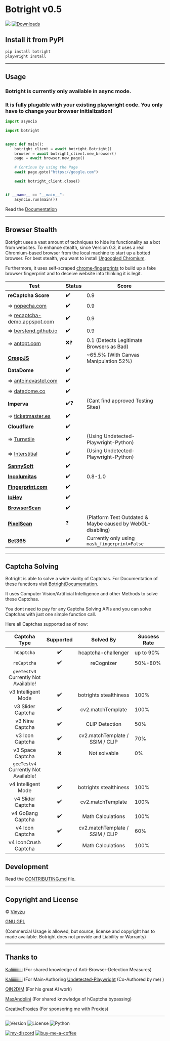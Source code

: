 # Botright v0.5
[![](https://img.shields.io/pypi/v/botright.svg?color=1182C3)](https://pypi.org/project/selenium-driverless/)
[![Downloads](https://static.pepy.tech/badge/botright)](https://pepy.tech/project/botright)

## Install it from PyPI

```bash
pip install botright
playwright install
```

---

## Usage

### Botright is currently only available in async mode.
### It is fully plugable with your existing playwright code. You only have to change your browser initialization!

```py
import asyncio

import botright


async def main():
    botright_client = await botright.Botright()
    browser = await botright_client.new_browser()
    page = await browser.new_page()

    # Continue by using the Page
    await page.goto("https://google.com")

    await botright_client.close()


if __name__ == "__main__":
    asyncio.run(main())
```

Read the [Documentation](https://github.com/Vinyzu/Botright/blob/main/docs/index.rst)

---

## Browser Stealth

Botright uses a vast amount of techniques to hide its functionality as a bot from websites.
To enhance stealth, since Version 0.3, it uses a real Chromium-based browser from the local machine to start up a botted browser.
For best stealth, you want to install [Ungoogled Chromium](https://ungoogled-software.github.io/ungoogled-chromium-binaries/).

Furthermore, it uses self-scraped [chrome-fingerprints](https://github.com/Vinyzu/chrome-fingerprints) to build up a fake browser fingerprint and to deceive website into thinking it is legit.


| Test                                                                                                | Status | Score                                                      |
|-----------------------------------------------------------------------------------------------------|--------|------------------------------------------------------------|
| **reCaptcha Score**                                                                                 | ✔️     | 0.9                                                        |
| => [nopecha.com](https://nopecha.com/demo/recaptcha#v3)                                             | ✔️     | 0.9                                                        |
| => [recaptcha-demo.appspot.com](https://recaptcha-demo.appspot.com/recaptcha-v3-request-scores.php) | ✔️     | 0.9                                                        |
| => [berstend.github.io](https://berstend.github.io/static/recaptcha/v3-programmatic.html)           | ✔️     | 0.9                                                        |
| => [antcpt.com](https://antcpt.com/score_detector/)                                                 | ❌❓  | 0.1 (Detects Legitimate Browsers as Bad)                   |
| [**CreepJS**](https://abrahamjuliot.github.io/creepjs/)                                             | ✔️     | ~65.5% (With Canvas Manipulation 52%)                      |
| **DataDome**                                                                                        | ✔️     |                                                            |
| => [antoinevastel.com](https://antoinevastel.com/bots/datadome)                                     | ✔️     |                                                            |
| => [datadome.co](https://datadome.co/bot-tester/)                                                   | ✔️     |                                                            |
| **Imperva**                                                                                         | ✔️❓  | (Cant find approved Testing Sites)                         |
| => [ticketmaster.es](https://www.ticketmaster.es/)                                                  | ✔️     |                                                            |
| **Cloudflare**                                                                                      | ✔️     |                                                            |
| => [Turnstile](https://nopecha.com/demo/turnstile)                                                  | ✔️     | (Using Undetected-Playwright-Python)                       |
| => [Interstitial](https://nopecha.com/demo/cloudflare)                                              | ✔️     | (Using Undetected-Playwright-Python)                       |
| [**SannySoft**](https://bot.sannysoft.com/)                                                         | ✔️     |                                                            |
| [**Incolumitas**](https://bot.incolumitas.com/)                                                     | ✔️     | 0.8-1.0                                                    |
| [**Fingerprint.com**](https://fingerprint.com/products/bot-detection/)                              | ✔️     |                                                            |
| [**IpHey**](https://iphey.com/)                                                                     | ✔️     |                                                            |
| [**BrowserScan**](https://browserscan.net/)                                                         | ✔️     |                                                            |
| [**PixelScan**](https://pixelscan.net/)                                                             | ❓     | (Platform Test Outdated & Maybe caused by WebGL-disabling) |
| [**Bet365**](https://www.bet365.com/#/AC/B1/C1/D1002/E79147586/G40/)                                | ✔️     | Currently only using `mask_fingerprint=False`              |


---

## Captcha Solving

Botright is able to solve a wide viarity of Captchas.
For Documentation of these functions visit [BotrightDocumentation](https://github.com/Vinyzu/Botright/blob/main/docs/botright.rst).

It uses Computer Vision/Artificial Intelligence and other Methods to solve these Captchas.

You dont need to pay for any Captcha Solving APIs and you can solve Captchas with just one simple function call.

Here all Captchas supported as of now:

|             Captcha Type             | Supported |            Solved By            | Success Rate |
|:------------------------------------:|:---------:|:-------------------------------:|--------------|
|              `hCaptcha`              |    ✔️    |       hcaptcha-challenger       | up to 90%    |
|             `reCaptcha`              |    ✔️    |           reCognizer            | 50%-80%      |
| `geeTestv3` Currently Not Available! |
|         v3 Intelligent Mode          |    ✔️    |     botrights stealthiness      | 100%         |
|          v3 Slider Captcha           |    ✔️    |        cv2.matchTemplate        | 100%         |
|           v3 Nine Captcha            |    ✔️    |         CLIP Detection          | 50%          |
|           v3 Icon Captcha            |    ✔️    | cv2.matchTemplate / SSIM / CLIP | 70%          |
|           v3 Space Captcha           |    ❌    |          Not solvable           | 0%           |
| `geeTestv4` Currently Not Available! |
|         v4 Intelligent Mode          |    ✔️    |     botrights stealthiness      | 100%         |
|          v4 Slider Captcha           |    ✔️    |        cv2.matchTemplate        | 100%         |
|          v4 GoBang Captcha           |    ✔️    |        Math Calculations        | 100%         |
|           v4 Icon Captcha            |    ✔️    | cv2.matchTemplate / SSIM / CLIP | 60%          |
|         v4 IconCrush Captcha         |    ✔️    |        Math Calculations        | 100%         |

## Development

Read the [CONTRIBUTING.md](https://github.com/Vinyzu/Botright/blob/main/docs/CONTRIBUTING.md) file.

---

## Copyright and License
© [Vinyzu](https://github.com/Vinyzu/)

[GNU GPL](https://choosealicense.com/licenses/gpl-3.0/)

(Commercial Usage is allowed, but source, license and copyright has to made available. Botright does not provide and Liability or Warranty)

---

## Thanks to

[Kaliiiiiiiiii](https://github.com/kaliiiiiiiiii/) (For shared knowledge of Anti-Browser-Detection Measures)

[Kaliiiiiiiiii](https://github.com/kaliiiiiiiiii/) (For Main-Authoring [Undetected-Playwright](https://github.com/kaliiiiiiiiii/undetected-playwright-python) (Co-Authored by me) )

[QIN2DIM](https://github.com/QIN2DIM/) (For his great AI work)

[MaxAndolini](https://github.com/MaxAndolini) (For shared knowledge of hCaptcha bypassing)

[CreativeProxies](https://creativeproxies.com) (For sponsoring me with Proxies)

---

![Version](https://img.shields.io/badge/Botright-v0.5-blue)
![License](https://img.shields.io/badge/License-GNU%20GPL-green)
![Python](https://img.shields.io/badge/Python-v3.x-lightgrey)

[![my-discord](https://img.shields.io/badge/My_Discord-000?style=for-the-badge&logo=google-chat&logoColor=blue)](https://discordapp.com/users/935224495126487150)
[![buy-me-a-coffee](https://img.shields.io/badge/Buy_Me_A_Coffee-000?style=for-the-badge&logo=ko-fi&logoColor=brown)](https://ko-fi.com/vinyzu)